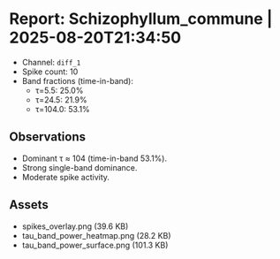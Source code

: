 # Report: Schizophyllum_commune | 2025-08-20T21:34:50

- Channel: `diff_1`
- Spike count: 10
- Band fractions (time-in-band):
  - τ=5.5: 25.0%
  - τ=24.5: 21.9%
  - τ=104.0: 53.1%

## Observations
- Dominant τ ≈ 104 (time-in-band 53.1%).
- Strong single-band dominance.
- Moderate spike activity.

## Assets
- spikes_overlay.png (39.6 KB)
- tau_band_power_heatmap.png (28.2 KB)
- tau_band_power_surface.png (101.3 KB)
